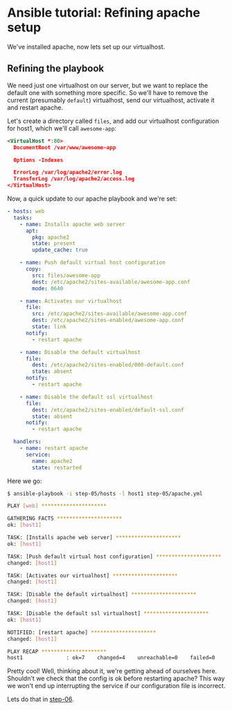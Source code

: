 # Ansible tutorial: Refining apache setup

We've installed apache, now lets set up our virtualhost.

## Refining the playbook

We need just one virtualhost on our server, but we want to replace the default
one with something more specific. So we'll have to remove the current
(presumably `default`) virtualhost, send our virtualhost, activate it and
restart apache.

Let's create a directory called `files`, and add our virtualhost configuration
for host1, which we'll call `awesome-app`:

```xml
<VirtualHost *:80>
  DocumentRoot /var/www/awesome-app

  Options -Indexes

  ErrorLog /var/log/apache2/error.log
  TransferLog /var/log/apache2/access.log
</VirtualHost>
```

Now, a quick update to our apache playbook and we're set:

```yaml
- hosts: web
  tasks:
    - name: Installs apache web server
      apt:
        pkg: apache2
        state: present
        update_cache: true

    - name: Push default virtual host configuration
      copy:
        src: files/awesome-app
        dest: /etc/apache2/sites-available/awesome-app.conf
        mode: 0640

    - name: Activates our virtualhost
      file:
        src: /etc/apache2/sites-available/awesome-app.conf
        dest: /etc/apache2/sites-enabled/awesome-app.conf
        state: link
      notify:
        - restart apache

    - name: Disable the default virtualhost
      file:
        dest: /etc/apache2/sites-enabled/000-default.conf
        state: absent
      notify:
        - restart apache

    - name: Disable the default ssl virtualhost
      file:
        dest: /etc/apache2/sites-enabled/default-ssl.conf
        state: absent
      notify:
        - restart apache

  handlers:
    - name: restart apache
      service:
        name: apache2
        state: restarted
```

Here we go:

```bash
$ ansible-playbook -i step-05/hosts -l host1 step-05/apache.yml

PLAY [web] *********************

GATHERING FACTS *********************
ok: [host1]

TASK: [Installs apache web server] *********************
ok: [host1]

TASK: [Push default virtual host configuration] *********************
changed: [host1]

TASK: [Activates our virtualhost] *********************
changed: [host1]

TASK: [Disable the default virtualhost] *********************
changed: [host1]

TASK: [Disable the default ssl virtualhost] *********************
ok: [host1]

NOTIFIED: [restart apache] *********************
changed: [host1]

PLAY RECAP *********************
host1              : ok=7    changed=4    unreachable=0    failed=0
```

Pretty cool! Well, thinking about it, we're getting ahead of ourselves here.
Shouldn't we check that the config is ok before restarting apache? This way we
won't end up interrupting the service if our configuration file is incorrect.

Lets do that in
[step-06](https://github.com/leucos/ansible-tuto/tree/master/step-06).
